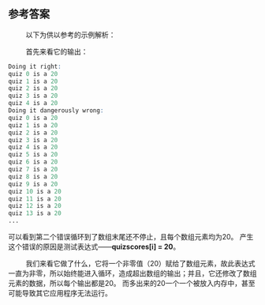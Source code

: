 ## 参考答案

&nbsp;&nbsp;&nbsp;&nbsp;&nbsp;&nbsp;&nbsp;&nbsp;
以下为供以参考的示例解析：

&nbsp;&nbsp;&nbsp;&nbsp;&nbsp;&nbsp;&nbsp;&nbsp;
首先来看它的输出：

```r
Doing it right:
quiz 0 is a 20
quiz 1 is a 20
quiz 2 is a 20
quiz 3 is a 20
quiz 4 is a 20
Doing it dangerously wrong:
quiz 0 is a 20
quiz 1 is a 20
quiz 2 is a 20
quiz 3 is a 20
quiz 4 is a 20
quiz 5 is a 20
quiz 6 is a 20
quiz 7 is a 20
quiz 8 is a 20
quiz 9 is a 20
quiz 10 is a 20
quiz 11 is a 20
quiz 12 is a 20
quiz 13 is a 20
...
```

可以看到第二个错误循环到了数组末尾还不停止，且每个数组元素均为20。
产生这个错误的原因是测试表达式——**quizscores[i] = 20**。

&nbsp;&nbsp;&nbsp;&nbsp;&nbsp;&nbsp;&nbsp;&nbsp;
我们来看它做了什么，它将一个非零值（20）赋给了数组元素，故此表达式一直为非零，所以始终能进入循环，造成超出数组的输出；并且，它还修改了数组元素的数据，所以每个输出都是20。
而多出来的20一个一个被放入内存中，甚至可能导致其它应用程序无法运行。


